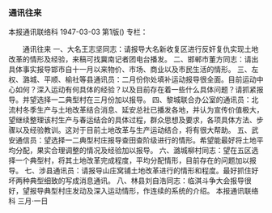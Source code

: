 ### 通讯往来
本报通讯联络科
1947-03-03
第1版()
专栏：

　　通讯往来
    一、大名王志坚同志：请报导大名新收复区进行反奸复仇实现土地改革的情形及经验，来稿可找冀南记者团电台播发。
    二、邯郸市董方同志：请出具体事实报导邯市自十一月以来物价、市场、商业以及市民生活的情形。
    三、左权、潞城、平顺、榆社等县通讯员：二月份你处填补运动报导很全面。目前运动中心如何？深入运动有何具体的经验？以及目前存在着一些什么具体问题？请抓紧报导。并望选择一二典型村在三月份加以报导。
    四、黎城联合办公室的通讯员：北流村冬季生产与土地改革结合消息、延安总社已播发各地，并认为宣传价值极大，望继续整理该村生产与春运结合的具体过程，群众思想及要求，各项具体方法、步骤以及经验教训。这对于目前土地改革与生产运动结合，将有很大帮助。
    五、武安通信员：望选择一二典型村庄报导查田查阶级进行的情形。希望能最好将土地平均分配，果实合理调整的情况及经验加以报导。
     六、潞城柳村同志：望在五区选择一个典型村，将其土地改革完成程度，平均分配情形，目前存在的问题加以报导。
    七、涉县通讯员：请报导山庄窝铺土地改革进行的情形和程度。最好抓住好坏两种典型细致的写成消息通讯。
    八、林县刘自浩同志：临淇斗争大会报导很好，望报导典型村庄发动及深入运动情形，作连续的系统的介绍。
              本报通讯联络科
            三月·一日
